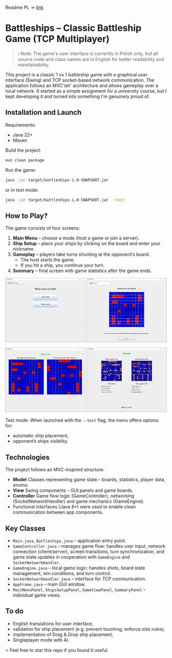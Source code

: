 Readme PL -> [link](README.pl.md)

# Battleships – Classic Battleship Game (TCP Multiplayer)

> ℹ️ Note: The game's user interface is currently in Polish only, but all source code and class names are in English for better readability and maintainability.


This project is a classic 1 vs 1 battleship game with a graphical user interface (Swing) and TCP socket-based network communication. The application follows an MVC'ish' architecture and allows gameplay over a local network. It started as a simple assignment for a university course, but I kept developing it and turned into something I'm genuinely proud of.

## Installation and Launch

Requirements:
- Java 22+
- Maven

Build the project:
```bash
mvn clean package
```

Run the game:
```bash
java -jar target/battleships-1.0-SNAPSHOT.jar
```
or in test mode:
```bash
java -jar target/battleships-1.0-SNAPSHOT.jar --test
```

## How to Play?

The game consists of four screens:
1. **Main Menu** – choose a mode (host a game or join a server).
2. **Ship Setup** – place your ships by clicking on the board and enter your nickname.
3. **Gameplay** – players take turns shooting at the opponent’s board.
    - The host starts the game.
    - If you hit a ship, you continue your turn.
4. **Summary** – final screen with game statistics after the game ends.

<p align="center">
  <img src="img/main_menu.jpg" width="250"/>
  <img src="img/ships_setup.jpg" width="250"/>
</p>
<p align="center">
  <img src="img/game.jpg" width="250"/>
  <img src="img/summary.jpg" width="250"/>
</p>

Test mode:
When launched with the `--test` flag, the menu offers options for:
- automatic ship placement,
- opponent’s ships visibility.

## Technologies

The project follows an MVC-inspired structure:
- **Model** Classes representing game state – boards, statistics, player data, enums.
- **View** Swing components – GUI panels and game boards.
- **Controller** Game flow logic (GameController), networking (SocketNetworkHandler) and game mechanics (GameEngine).
- Functional interfaces (Java 8+) were used to enable clean communication between app components.

## Key Classes

- `Main.java`, `Battleships.java` – application entry point.
- `GameController.java` – manages game flow: handles user input, network connection (client/server), screen transitions, turn synchronization, and game state updates in cooperation with `GameEngine` and `SocketNetworkHandler`.
- `GameEngine.java` – local game logic: handles shots, board state management, win conditions, and turn control.
- `SocketNetworkHandler.java` – interface for TCP communication.
- `AppFrame.java` – main GUI window.
- `MainMenuPanel`, `ShipsSetupPanel`, `GameViewPanel`, `SummaryPanel` – individual game views.

## To do

- English translations for user interface,
- validation for ship placement (e.g. prevent touching, enforce size rules),
- implementation of Drag & Drop ship placement,
- Singleplayer mode with AI.

⭐ Feel free to star this repo if you found it useful.
